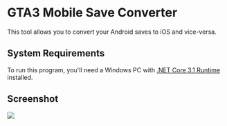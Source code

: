 # GTA3 Mobile Save Converter
This tool allows you to convert your Android saves to iOS and vice-versa.

## System Requirements
To run this program, you'll need a Windows PC with [.NET Core 3.1 Runtime](https://dotnet.microsoft.com/download/dotnet-core/current/runtime) installed.

## Screenshot
![](https://i.imgur.com/O2zQo1N.png)
